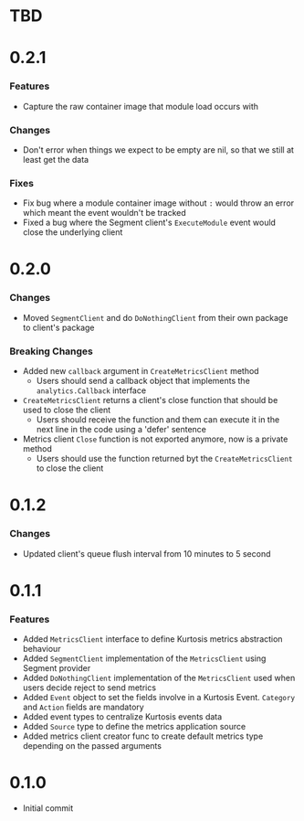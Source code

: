 # TBD

# 0.2.1
### Features
* Capture the raw container image that module load occurs with

### Changes
* Don't error when things we expect to be empty are nil, so that we still at least get the data

### Fixes
* Fix bug where a module container image without `:` would throw an error which meant the event wouldn't be tracked
* Fixed a bug where the Segment client's `ExecuteModule` event would close the underlying client

# 0.2.0
### Changes
* Moved `SegmentClient` and do `DoNothingClient` from their own package to client's package

### Breaking Changes
* Added new `callback` argument in `CreateMetricsClient` method
  * Users should send a callback object that implements the `analytics.Callback` interface
* `CreateMetricsClient` returns a client's close function that should be used to close the client
  * Users should receive the function and them can execute it in the next line in the code using a 'defer' sentence
* Metrics client `Close` function is not exported anymore, now is a private method
  * Users should use the function returned byt the `CreateMetricsClient` to close the client 

# 0.1.2
### Changes
* Updated client's queue flush interval from 10 minutes to 5 second

# 0.1.1
### Features
* Added `MetricsClient` interface to define Kurtosis metrics abstraction behaviour
* Added `SegmentClient` implementation of the `MetricsClient` using Segment provider
* Added `DoNothingClient` implementation of the `MetricsClient` used when users decide reject to send metrics
* Added `Event` object to set the fields involve in a Kurtosis Event. `Category` and `Action` fields are mandatory
* Added event types to centralize Kurtosis events data
* Added `Source` type to define the metrics application source
* Added metrics client creator func to create default metrics type depending on the passed arguments

# 0.1.0
* Initial commit
